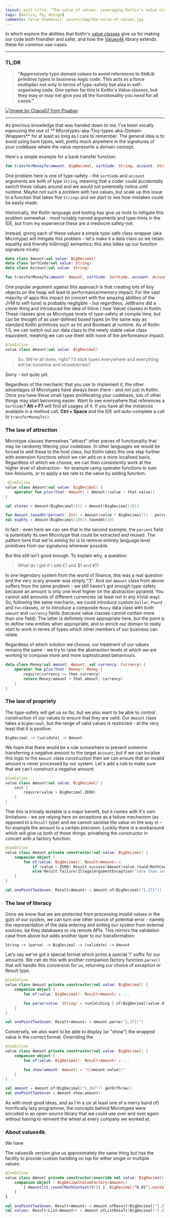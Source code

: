 ```yaml
---
layout: post title: "The value of values: Leveraging Kotlin's value classes"
tags: [kotlin, fp, design]
comments: false thumbnail: assets/img/the-value-of-values.jpg
---
```


In which explore the abilities that Kotlin's [value classes](https://kotlinlang.org/docs/inline-classes.html) give us
for making our code both friendlier and safer, and how
the [Values4k](https://github.com/fork-handles/forkhandles/tree/trunk/values4k)
library extends these for common use-cases.

<hr/>

### TL;DR

> **"Aggressively type domain values to avoid references to StdLib primitive types in business-logic code. This acts as a force multiplier not only in terms of type-safety but also in self-organising code. One option for this is Kotlin's Value classes, but they may or may not give you all the functionality you need for all cases."**

<a title="Antonio de Pereda - The Gentleman's Dream (El sueño del caballero)"
href="https://pixabay.com/illustrations/antonio-pereda-oil-on-canvas-1544616/"><img class="article" alt="Image by
Chaos07 from Pixabay" src="
../../../assets/img/the-value-of-values.jpg"></a>

<hr/>

As precious knowledge that was handed down to me, I've been vocally espousing the use of **
Microtypes-aka-Tiny-types-aka-Domain-Wrappers** for at least as long as I care to remember. The general idea is to avoid
using bare types, well, pretty much anywhere in the signatures of your codebase where the value represents a domain
concept.

Here's a simple example for a bank transfer function:

```kotlin
fun transferMoneyTo(amount: BigDecimal, sortCode: String, account: String)
```

One problem here is one of type-safety - the `sortCode` and `account` arguments are both of type `String`, meaning that
a coder could accidentally switch these values around and we would not potentially notice until runtime. Maybe not such
a problem with two values, but scale up this issue to a function that takes five `Strings` and we start to see how
mistakes could be easily made.

Historically, the Kotlin language and tooling has give us tools to mitigate this problem somewhat - most notably named
arguments and type-hints in the IDE, but from my experience these are a mediocre safety-net.

Instead, giving each of these values a simple type-safe class wrapper (aka Microtype) will mitigate this problem - let's
make it a data class so we retain equality and friendly toString() semantics; this also tidies up our function signature
nicely:

```kotlin
data class Amount(val value: BigDecimal)
data class SortCode(val value: String)
data class Account(val value: String)

fun transferMoneyTo(amount: Amount, sortCode: SortCode, account: Account)
```

One popular argument against this approach is that creating lots of tiny objects on the heap will lead to
performance/memory impact. For the vast majority of apps this impact (in concert with the amazing abilities of the JVM
to self-tune) is probably negligible - but regardless, JetBrains did a clever thing and introduced the idea of Inline (
now Value) classes in Kotlin. These classes give us Microtype levels of type-safety at compile time, but can be thought
of as user-defined boxed types (in the same way as standard Kotlin primitives such as Int and Boolean) at runtime. As of
Kotlin 1.5, we can switch out our data class to the newly stable value class equivalent, meaning we can use them with
none of the performance impact:

```kotlin
@JvmInline
value class Amount(val value: BigDecimal)
```

> So. We're all done, right? I'll stick types everywhere and everything will be sunshine and strawberries?

Sorry - not quite yet.

Regardless of the mechanic that you use to implement it, the other advantages of Microtypes have always been there - and
not just in Kotlin. Once you have these small types proliferating your codebase, lots of other things may start becoming
easier. Want to see everywhere that references a `SortCode`? **Alt + F7** will find all usages of it. If you have all
the instances available in a method call, **Ctrl + Space** and the IDE will auto-complete a call to `transferMoneyTo()`.

### The law of attraction

Microtype classes themselves "attract" other pieces of functionality that may be randomly littering your codebase. In
other languages we would be forced to add these to the host class, but Kotlin takes this one step further with extension
functions which we can add on a more localised basis. Regardless of which we choose, we can then consistently work at
the higher level of abstraction - for example using operator functions to sum two Amounts, or to apply a tax rate to the
value by adding function:

```kotlin
 @JvmInline
value class Amount(val value: BigDecimal) {
    operator fun plus(that: Amount) = Amount((value + that.value))
}

val eleven = Amount(BigDecimal(5)) + Amount(BigDecimal(10))

fun Amount.taxedAt(percent: Int) = Amount(value * BigDecimal((1 - percent / 100.0)))
val eighty = Amount(BigDecimal(100)).taxedAt(20)
```

In fact - even here we can see that in the second example, the `percent` field is potentially its own Microtype that
could be extracted and reused. The pattern here that we're aiming for is to remove entirely language level primitives
from our signatures wherever possible.

But this still isn't good enough. To explain why, a question:

> What do I get if I add £1 and $1 and ¥1?

In one legendary system from the world of finance, this was a real question and the very scary answer was simply "3".
And our `Amount` class from above suffers from the same problem - we still haven't got enough type-safety because an
amount is only one level higher on the abstraction pyramid. You cannot add amounts of different currencies (at least not
in any trivial way). So, following the same mechanic, we could introduce custom `Dollar`, `Pound` and `Yen` classes, or
to introduce a composite `Money` data class with both `amount` and `currency` fields (because value classes cannot
contain more than one field). The latter is definitely more appropriate here, but the point is to define new entities
when appropriate, and to enrich our domain to really start to work in terms of types which other members of our business
can relate.

Regardless of which solution we choose, our treatment of our values remains the same - we try to raise the abstraction
levels at which we are working to compose more and more sophisticated behaviours.

```kotlin
data class Money(val amount: Amount, val currency: Currency) {
    operator fun plus(that: Money): Money {
        require(currency == that.currency)
        return Money(amount + that.amount, currency)
    }
}
```

### The law of propriety

The type-safety will get us so far, but we also want to be able to control construction of our values to ensure that
they are valid. Our `Amount` class takes a `BigDecimal`, but the range of valid values is restricted - at the very least
that it is positive.

```BigDecimal -> (validate) -> Amount```

We hope that there would be a rule somewhere to prevent someone transferring a negative amount to the target `Account`,
but if we can localise this logic to the `Amount` class construction then we can ensure that an invalid amount is never
processed by our system. Let's add a rule to make sure that we can't construct a negative amount:

```kotlin
@JvmInline
value class Amount(val value: BigDecimal) {
    init {
        require(value > BigDecimal.ZERO)
    }
}
```

That this is trivially testable is a major benefit, but it comes with it's own limitations - we are relying here on
exceptions as a failure mechanism (as opposed to a `Result` type) and we cannot sanitise the value on the way in - for
example the amount to a certain precision. Luckily there is a workaround which will give us both of those things:
privatising the constructor in concert with a factory function:

```kotlin
@JvmInline
value class Amount private constructor(val value: BigDecimal) {
    companion object {
        fun of(value: BigDecimal): Result<Amount> =
            if (value > ZERO) Result.success(Amount(value.round(MathContext(3))))
            else Result.failure(IllegalArgumentException("less than zero"))
    }
}

val onePointTwoSeven: Result<Amount> = Amount.of(BigDecimal("1.271"))
```

### The law of literacy

Once we know that we are protected from processing invalid values in the guts of our system, we can turn one other
source of potential error - namely the representation of the data entering and exiting our system from external sources,
be they databases or via remote APIs. This mirrors the validation case from above but adds another layer to our
transformation:

```String -> (parse) -> BigDecimal -> (validate) -> Amount```

Let's say we've got a special format which prints a special '!' suffix for our amounts. We can do this with another companion factory function `parse()` that will handle this conversion for us, returning our choice of exception or Result type.

```kotlin
@JvmInline
value class Amount private constructor(val value: BigDecimal) {
    companion object {
        fun of(value: BigDecimal): Result<Amount> = ...

        fun parse(value: String) = runCatching { of(BigDecimal(value.dropLast(1))).getOrThrow() }
    }
}

val onePointTwoSeven: Result<Amount> = Amount.parse("1.271!")
```

Conversely, we also want to be able to display (or "show") the wrapped value in the correct format. Overriding the

```kotlin
@JvmInline
value class Amount private constructor(val value: BigDecimal) {
    companion object {
        fun of(value: BigDecimal): Result<Amount> = ...

        fun show(amount: Amount) = "${amount.value}!"
    }
}

val amount = Amount.of(BigDecimal("1.267")).getOrThrow()
val onePointTwoSeven = Amount.show(amount)
```
As with most good ideas, and as I'm a (or at least one of a merry band of) horrifically lazy programmer, the concepts
behind Microtypes were encoded in an open-source library that we could use over and over again without having to
reinvent the wheel at every company we worked at.

### About values4k

We have

The values4k version give us approximately the same thing but has the facility to provide custom handling on top for
either single or multiple values:

```kotlin
@JvmInline
value class Amount private constructor(override val value: BigDecimal) : Value<BigDecimal> {
    companion object : BigDecimalValueFactory<Amount>(
        { Amount(it.round(MathContext(3))) }, BigDecimal("0.01").minValue
    )
}

val onePointTwoSeven: Result<Amount> = Amount.ofResult(BigDecimal("1.271"))
val values: Result<List<Amount>> = Amount.ofListResult(BigDecimal("1.271"), BigDecimal("2.567"))
```
